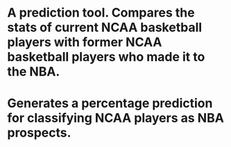 # A prediction tool. Compares the stats of current NCAA basketball players with former NCAA basketball players who made it to the NBA. 
# Generates a percentage prediction for classifying NCAA players as NBA prospects.
